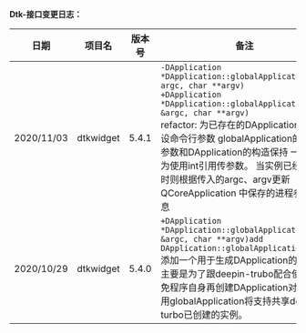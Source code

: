 

**Dtk-接口变更日志：**

| 日期       | 项目名    | 版本号 | 备注                                                         |
| ---------- | --------- | ------ | ------------------------------------------------------------ |
| 2020/11/03 | dtkwidget | 5.4.1  | `-DApplication *DApplication::globalApplication(int argc, char **argv)` <br />`+DApplication *DApplication::globalApplication(int &argc, char **argv)`<br />refactor: 为已存在的DApplication对象重设命令行参数    globalApplication的argc参数和DApplication的构造保持  一致，改为使用int引用传参数。    当实例已经存在时则根据传入的argc、argv更新QCoreApplication  中保存的进程参数信息 |
| 2020/10/29 | dtkwidget | 5.4.0  | `+DApplication *DApplication::globalApplication(int &argc, char **argv)add DApplication::globalApplication`<br />添加一个用于生成DApplication的接口，主要是为了跟deepin-trubo配合使用，避免程序自身再创建DApplication对象，使用globalApplication将支持共享deepin-turbo已创建的实例。 |

